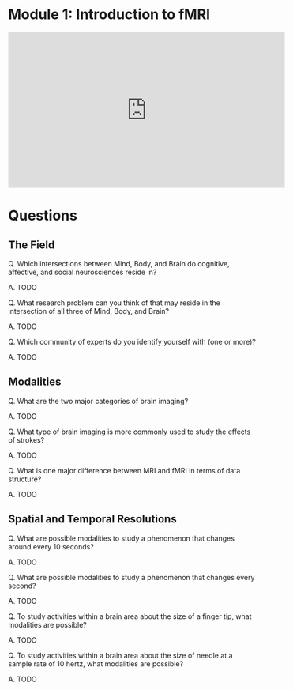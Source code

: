 # Module 1: Introduction to fMRI

<iframe width="560" height="315" src="https://www.youtube.com/embed/ZL-Tr1KSMKY" frameborder="0" allow="accelerometer; autoplay; encrypted-media; gyroscope; picture-in-picture" allowfullscreen></iframe>

# Questions

## The Field

Q. Which intersections between Mind, Body, and Brain do cognitive, affective, and social neurosciences reside in?

A. TODO

Q. What research problem can you think of that may reside in the intersection of all three of Mind, Body, and Brain?

A. TODO

Q. Which community of experts do you identify yourself with (one or more)?

A. TODO

## Modalities

Q. What are the two major categories of brain imaging?

A. TODO

Q. What type of brain imaging is more commonly used to study the effects of strokes?

A. TODO

Q. What is one major difference between MRI and fMRI in terms of data structure?

A. TODO

## Spatial and Temporal Resolutions

Q. What are possible modalities to study a phenomenon that changes around every 10 seconds?

A. TODO

Q. What are possible modalities to study a phenomenon that changes every second?

A. TODO

Q. To study activities within a brain area about the size of a finger tip, what modalities are possible?

A. TODO

Q. To study activities within a brain area about the size of needle at a sample rate of 10 hertz, what modalities are possible?

A. TODO


